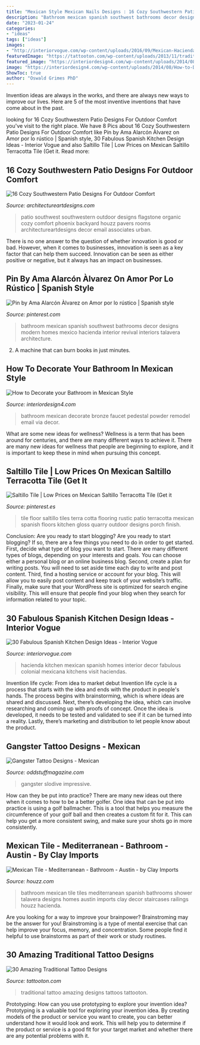 ```yaml
---
title: "Mexican Style Mexican Nails Designs : 16 Cozy Southwestern Patio Designs For Outdoor Comfort"
description: "Bathroom mexican spanish southwest bathrooms decor designs modern homes mexico hacienda interior revival interiors talavera architecture"
date: "2023-01-24"
categories:
- "ideas"
tags: ["ideas"]
images:
- "http://interiorvogue.com/wp-content/uploads/2016/09/Mexican-Hacienda-Style-Kitchen.jpg"
featuredImage: "https://tattooton.com/wp-content/uploads/2013/11/traditional-tattoos-11.jpg"
featured_image: "https://interiordesign4.com/wp-content/uploads/2014/08/How-to-Decorate-your-Bathroom-in-Mexican-Style-41.jpg"
image: "https://interiordesign4.com/wp-content/uploads/2014/08/How-to-Decorate-your-Bathroom-in-Mexican-Style-41.jpg"
ShowToc: true
author: "Oswald Grimes PhD"
---
```



Invention ideas are always in the works, and there are always new ways to improve our lives. Here are 5 of the most inventive inventions that have come about in the past.

	

		
looking for 16 Cozy Southwestern Patio Designs For Outdoor Comfort you've visit to the right place. We have 8 Pics about 16 Cozy Southwestern Patio Designs For Outdoor Comfort like Pin by Ama Alarcón Àlvarez on Amor por lo rústico | Spanish style, 30 Fabulous Spanish Kitchen Design Ideas - Interior Vogue and also Saltillo Tile | Low Prices on Mexican Saltillo Terracotta Tile (Get it. Read more:
		
    
## 16 Cozy Southwestern Patio Designs For Outdoor Comfort

<img loading=lazy src="https://www.architectureartdesigns.com/wp-content/uploads/2016/04/16-Cozy-Southwestern-Patio-Designs-For-Outdoor-Comfort-13.jpg" onerror="this.onerror=null;this.src='https://tse3.mm.bing.net/th?id=OIP.tsLVXhbqJYcH0KiqZftrSQHaFZ&amp;pid=15.1';" alt="16 Cozy Southwestern Patio Designs For Outdoor Comfort">

_Source: architectureartdesigns.com_

>patio southwest southwestern outdoor designs flagstone organic cozy comfort phoenix backyard houzz pavers rooms architectureartdesigns decor email associates urban. 

	

There is no one answer to the question of whether innovation is good or bad. However, when it comes to businesses, innovation is seen as a key factor that can help them succeed. Innovation can be seen as either positive or negative, but it always has an impact on businesses.

    
## Pin By Ama Alarcón Àlvarez On Amor Por Lo Rústico | Spanish Style

<img loading=lazy src="https://i.pinimg.com/736x/22/ab/30/22ab30c2422f0886d650f5972fe8767b--talavera-bathroom-mexican-bathroom.jpg" onerror="this.onerror=null;this.src='https://tse1.mm.bing.net/th?id=OIP.K1N8KwF9l2yA9OzT0zAH8AHaKh&amp;pid=15.1';" alt="Pin by Ama Alarcón Àlvarez on Amor por lo rústico | Spanish style">

_Source: pinterest.com_

>bathroom mexican spanish southwest bathrooms decor designs modern homes mexico hacienda interior revival interiors talavera architecture. 

	

2. A machine that can burn books in just minutes.

    
## How To Decorate Your Bathroom In Mexican Style

<img loading=lazy src="https://interiordesign4.com/wp-content/uploads/2014/08/How-to-Decorate-your-Bathroom-in-Mexican-Style-41.jpg" onerror="this.onerror=null;this.src='https://tse2.mm.bing.net/th?id=OIP.w3wk15VTrenEnNb7WYOm4AHaJ4&amp;pid=15.1';" alt="How to Decorate your Bathroom in Mexican Style">

_Source: interiordesign4.com_

>bathroom mexican decorate bronze faucet pedestal powder remodel email via decor. 

	

What are some new ideas for wellness?
Wellness is a term that has been around for centuries, and there are many different ways to achieve it. There are many new ideas for wellness that people are beginning to explore, and it is important to keep these in mind when pursuing this concept.

    
## Saltillo Tile | Low Prices On Mexican Saltillo Terracotta Tile (Get It

<img loading=lazy src="https://i.pinimg.com/736x/83/36/68/833668024e59419da38f96821c1ce758--saltillo-tile-floor-design.jpg" onerror="this.onerror=null;this.src='https://tse4.mm.bing.net/th?id=OIP.Tge_pZQrCbgysZ1mXrwyFgHaJ6&amp;pid=15.1';" alt="Saltillo Tile | Low Prices on Mexican Saltillo Terracotta Tile (Get it">

_Source: pinterest.es_

>tile floor saltillo tiles terra cotta flooring rustic patio terracotta mexican spanish floors kitchen gloss quarry outdoor designs porch finish. 

	

Conclusion: Are you ready to start blogging?
Are you ready to start blogging? If so, there are a few things you need to do in order to get started. First, decide what type of blog you want to start. There are many different types of blogs, depending on your interests and goals. You can choose either a personal blog or an online business blog. Second, create a plan for writing posts. You will need to set aside time each day to write and post content. Third, find a hosting service or account for your blog. This will allow you to easily post content and keep track of your website’s traffic. Finally, make sure that your WordPress site is optimized for search engine visibility. This will ensure that people find your blog when they search for information related to your topic.

    
## 30 Fabulous Spanish Kitchen Design Ideas - Interior Vogue

<img loading=lazy src="http://interiorvogue.com/wp-content/uploads/2016/09/Mexican-Hacienda-Style-Kitchen.jpg" onerror="this.onerror=null;this.src='https://tse4.mm.bing.net/th?id=OIP.9uXTecgPMqIZMCYcttyqcwHaK8&amp;pid=15.1';" alt="30 Fabulous Spanish Kitchen Design Ideas - Interior Vogue">

_Source: interiorvogue.com_

>hacienda kitchen mexican spanish homes interior decor fabulous colonial mexicana kitchens visit haciendas. 

	

Invention life cycle: From idea to market debut
Invention life cycle is a process that starts with the idea and ends with the product in people's hands. The process begins with brainstorming, which is where ideas are shared and discussed. Next, there’s developing the idea, which can involve researching and coming up with proofs of concept. Once the idea is developed, it needs to be tested and validated to see if it can be turned into a reality. Lastly, there’s marketing and distribution to let people know about the product.

    
## Gangster Tattoo Designs - Mexican

<img loading=lazy src="https://oddstuffmagazine.com/wp-content/uploads/2013/09/Mexican-tattoo-designs-13-610x457.jpg" onerror="this.onerror=null;this.src='https://tse1.mm.bing.net/th?id=OIP.AWM7coEsF7Xti2-dPUf_sQHaFj&amp;pid=15.1';" alt="Gangster Tattoo Designs - Mexican">

_Source: oddstuffmagazine.com_

>gangster slodive impressive. 

	

How can they be put into practice?
There are many new ideas out there when it comes to how to be a better golfer. One idea that can be put into practice is using a golf ballmacher. This is a tool that helps you measure the circumference of your golf ball and then creates a custom fit for it. This can help you get a more consistent swing, and make sure your shots go in more consistently.

    
## Mexican Tile - Mediterranean - Bathroom - Austin - By Clay Imports

<img loading=lazy src="https://st.hzcdn.com/simgs/0f41faff0ea1bbd3_4-0728/mediterranean-bathroom.jpg" onerror="this.onerror=null;this.src='https://tse2.mm.bing.net/th?id=OIP.AG5pTnmkmICImV7eN4mNjAHaLD&amp;pid=15.1';" alt="Mexican Tile - Mediterranean - Bathroom - Austin - by Clay Imports">

_Source: houzz.com_

>bathroom mexican tile tiles mediterranean spanish bathrooms shower talavera designs homes austin imports clay decor staircases railings houzz hacienda. 

	

Are you looking for a way to improve your brainpower? Brainstroming may be the answer for you! Brainstroming is a type of mental exercise that can help improve your focus, memory, and concentration. Some people find it helpful to use brainstorms as part of their work or study routines.

    
## 30 Amazing Traditional Tattoo Designs

<img loading=lazy src="https://tattooton.com/wp-content/uploads/2013/11/traditional-tattoos-11.jpg" onerror="this.onerror=null;this.src='https://tse1.mm.bing.net/th?id=OIP.4ZKS33y6GaXA0tFs3SqX0wHaKD&amp;pid=15.1';" alt="30 Amazing Traditional Tattoo Designs">

_Source: tattooton.com_

>traditional tattoo amazing designs tattoos tattooton. 

	

Prototyping: How can you use prototyping to explore your invention idea?
Prototyping is a valuable tool for exploring your invention idea. By creating models of the product or service you want to create, you can better understand how it would look and work. This will help you to determine if the product or service is a good fit for your target market and whether there are any potential problems with it.

